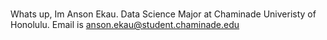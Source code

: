 ##### 
Whats up, Im Anson Ekau. Data Science Major at Chaminade Univeristy of Honolulu. 
Email is anson.ekau@student.chaminade.edu
<!--
**aekau21/aekau21** is a ✨ _special_ ✨ repository because its `README.md` (this file) appears on your GitHub profile.

Here are some ideas to get you started:

- 🔭 I’m currently working on ...
- 🌱 I’m currently learning ...
- 👯 I’m looking to collaborate on ...
- 🤔 I’m looking for help with ...
- 💬 Ask me about ...
- 📫 How to reach me: ...
- 😄 Pronouns: ...
- ⚡ Fun fact: ...
-->
